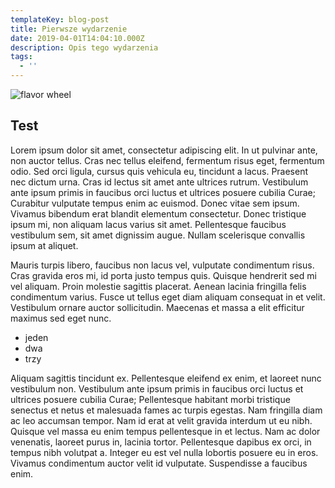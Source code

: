 ```yaml
---
templateKey: blog-post
title: Pierwsze wydarzenie
date: 2019-04-01T14:04:10.000Z
description: Opis tego wydarzenia
tags:
  - ''
---
```

![flavor wheel](/img/53732562_2059697920766238_6195028688510124032_n.jpg)



## Test

Lorem ipsum dolor sit amet, consectetur adipiscing elit. In ut pulvinar ante, non auctor tellus. Cras nec tellus eleifend, fermentum risus eget, fermentum odio. Sed orci ligula, cursus quis vehicula eu, tincidunt a lacus. Praesent nec dictum urna. Cras id lectus sit amet ante ultrices rutrum. Vestibulum ante ipsum primis in faucibus orci luctus et ultrices posuere cubilia Curae; Curabitur vulputate tempus enim ac euismod. Donec vitae sem ipsum. Vivamus bibendum erat blandit elementum consectetur. Donec tristique ipsum mi, non aliquam lacus varius sit amet. Pellentesque faucibus vestibulum sem, sit amet dignissim augue. Nullam scelerisque convallis ipsum at aliquet.



Mauris turpis libero, faucibus non lacus vel, vulputate condimentum risus. Cras gravida eros mi, id porta justo tempus quis. Quisque hendrerit sed mi vel aliquam. Proin molestie sagittis placerat. Aenean lacinia fringilla felis condimentum varius. Fusce ut tellus eget diam aliquam consequat in et velit. Vestibulum ornare auctor sollicitudin. Maecenas et massa a elit efficitur maximus sed eget nunc.

* jeden
* dwa 
* trzy

Aliquam sagittis tincidunt ex. Pellentesque eleifend ex enim, et laoreet nunc vestibulum non. Vestibulum ante ipsum primis in faucibus orci luctus et ultrices posuere cubilia Curae; Pellentesque habitant morbi tristique senectus et netus et malesuada fames ac turpis egestas. Nam fringilla diam ac leo accumsan tempor. Nam id erat at velit gravida interdum ut eu nibh. Quisque vel massa eu enim tempus pellentesque in et lectus. Nam ac dolor venenatis, laoreet purus in, lacinia tortor. Pellentesque dapibus ex orci, in tempus nibh volutpat a. Integer eu est vel nulla lobortis posuere eu in eros. Vivamus condimentum auctor velit id vulputate. Suspendisse a faucibus enim.
